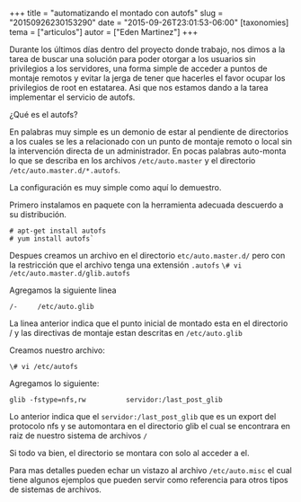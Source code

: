 +++
title = "automatizando el montado con autofs"
slug = "20150926230153290"
date = "2015-09-26T23:01:53-06:00"
[taxonomies]
tema = ["articulos"]
autor = ["Eden Martinez"]
+++

Durante los últimos días dentro del proyecto donde trabajo, nos dimos a la tarea
de buscar una solución para poder otorgar a los usuarios sin privilegios a los
servidores, una forma simple de acceder a puntos de montaje remotos y evitar la
jerga de tener que hacerles el favor ocupar los privilegios de root en
estatarea. Asi que nos estamos dando a la tarea implementar el servicio de
autofs.

<!-- more -->

¿Qué es el autofs?

En palabras muy simple es un demonio de estar al pendiente de directorios a los
cuales se les a relacionado con un punto de montaje remoto o local sin la
intervención directa de un administrador. En pocas palabras auto-monta lo que se
describa en los archivos `/etc/auto.master` y el directorio
`/etc/auto.master.d/*.autofs`.

La configuración es muy simple como aquí lo demuestro.

Primero instalamos en paquete con la herramienta adecuada descuerdo a su
distribución.

```{console}
# apt-get install autofs
# yum install autofs`
```

Despues creamos un archivo en el directorio `etc/auto.master.d/` pero
con la restricción que el archivo tenga una extensión `.autofs`
`\# vi /etc/auto.master.d/glib.autofs`

Agregamos la siguiente linea

```{console}
/-     /etc/auto.glib
```

La linea anterior indica que el punto inicial de montado esta en el directorio /
y las directivas de montaje estan descritas en `/etc/auto.glib`

Creamos nuestro archivo:

`\# vi /etc/autofs`

Agregamos lo siguiente:

`glib -fstype=nfs,rw          servidor:/last_post_glib`

Lo anterior indica que el `servidor:/last_post_glib` que es un export del
protocolo nfs y se automontara en el directorio glib el cual se encontrara en
raiz de nuestro sistema de archivos `/`

Si todo va bien, el directorio se montara con solo al acceder a el.

Para mas detalles pueden echar un vistazo al archivo `/etc/auto.misc` el cual
tiene algunos ejemplos que pueden servir como referencia para otros tipos de
sistemas de archivos.
